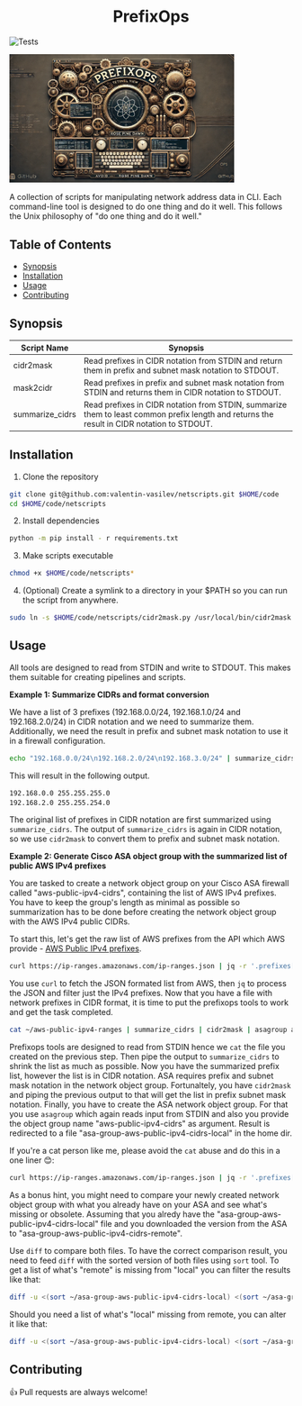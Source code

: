 <h1 align="center">PrefixOps</h1>

<p align="center">

  ![Tests](https://github.com/valentin-vasilev/netscripts/actions/workflows/pr_workflow.yaml/badge.svg)

  <img src="https://github.com/valentin-vasilev/netscripts/blob/main/images/prefixops.webp" alt="My Dotfiles" width="400"/>

</p>

A collection of scripts for manipulating network address data in CLI. Each command-line tool is designed to do one thing and do it well. This follows the Unix philosophy of "do one thing and do it well."

## Table of Contents

- [Synopsis](#synopsis)
- [Installation](#installation)
- [Usage](#usage)
- [Contributing](#contributing)

## Synopsis

|Script Name    |Synopsis    |
|---------------|------------|
|cidr2mask      |Read prefixes in CIDR notation from STDIN and return them in prefix and subnet mask notation to STDOUT.|
|mask2cidr      |Read prefixes in prefix and subnet mask notation from STDIN and returns them in CIDR notation to STDOUT.|
|summarize_cidrs|Read prefixes in CIDR notation from STDIN, summarize them to least common prefix length and returns the result in CIDR notation to STDOUT.|

## Installation

1. Clone the repository

```bash
git clone git@github.com:valentin-vasilev/netscripts.git $HOME/code
cd $HOME/code/netscripts
```

2. Install dependencies
```bash
python -m pip install - r requirements.txt
```

3. Make scripts executable
```bash
chmod +x $HOME/code/netscripts*
```

4. (Optional) Create a symlink to a directory in your $PATH so you can run the script from anywhere.
```bash
sudo ln -s $HOME/code/netscripts/cidr2mask.py /usr/local/bin/cidr2mask
```

## Usage

All tools are designed to read from STDIN and write to STDOUT. This makes them suitable for creating pipelines and scripts.

**Example 1: Summarize CIDRs and format conversion**

We have a list of 3 prefixes (192.168.0.0/24, 192.168.1.0/24 and 192.168.2.0/24) in CIDR notation and we need to summarize them. Additionally, we need the result in prefix and subnet mask notation to use it in a firewall configuration.

```bash
echo "192.168.0.0/24\n192.168.2.0/24\n192.168.3.0/24" | summarize_cidrs | cidr2mask
```

This will result in the following output.

```bash
192.168.0.0 255.255.255.0
192.168.2.0 255.255.254.0
```

The original list of prefixes in CIDR notation are first summarized using `summarize_cidrs`. The output of `summarize_cidrs` is again in CIDR notation, so we use `cidr2mask` to convert them to prefix and subnet mask notation.

**Example 2: Generate Cisco ASA object group with the summarized list of public AWS IPv4 prefixes**

You are tasked to create a network object group on your Cisco ASA firewall called "aws-public-ipv4-cidrs", containing the list of AWS IPv4 prefixes. You have to keep the group's length as minimal as possible so summarization has to be done before creating the network object group with the AWS IPv4 public CIDRs. 

To start this, let's get the raw list of AWS prefixes from the API which AWS provide - [AWS Public IPv4 prefixes](https://ip-ranges.amazonaws.com/ip-ranges.json).

```bash
curl https://ip-ranges.amazonaws.com/ip-ranges.json | jq -r '.prefixes[].ip_prefix' > ~/aws-public-ipv4-ranges
```

You use `curl` to fetch the JSON formated list from AWS, then `jq` to process the JSON and filter just the IPv4 prefixes. Now that you have a file with network prefixes in CIDR format, it is time to put the prefixops tools to work and get the task completed. 

```bash
cat ~/aws-public-ipv4-ranges | summarize_cidrs | cidr2mask | asagroup aws-public-ipv4-cidrs > ~/asa-group-aws-public-ipv4-cidrs-local
```

Prefixops tools are designed to read from STDIN hence we `cat` the file you created on the previous step. Then pipe the output to `summarize_cidrs` to shrink the list as much as possible. Now you have the summarized prefix list, however the list is in CIDR notation. ASA requires prefix and subnet mask notation in the network object group. Fortunaltely, you have `cidr2mask` and piping the previous output to that will get the list in prefix subnet mask notation. Finally, you have to create the ASA network object group. For that you use `asagroup` which again reads input from STDIN and also you provide the object group name "aws-public-ipv4-cidrs" as argument. Result is redirected to a file "asa-group-aws-public-ipv4-cidrs-local" in the home dir. 

If you're a cat person like me, please avoid the `cat` abuse and do this in a one liner 😊:

```bash
curl https://ip-ranges.amazonaws.com/ip-ranges.json | jq -r '.prefixes[].ip_prefix' | summarize_cidrs | cidr2mask | asagroup aws-public-ipv4-cidrs > ~/asa-group-aws-public-ipv4-cidrs
```

As a bonus hint, you might need to compare your newly created network object group with what you already have on your ASA and see what's missing or obsolete. Assuming that you alredy have the "asa-group-aws-public-ipv4-cidrs-local" file and you downloaded the version from the ASA to "asa-group-aws-public-ipv4-cidrs-remote".

Use `diff` to compare both files. To have the correct comparison result, you need to feed `diff` with the sorted version of both files using `sort` tool. To get a list of what's "remote" is missing from "local" you can filter the results like that:

```bash
diff -u <(sort ~/asa-group-aws-public-ipv4-cidrs-local) <(sort ~/asa-group-aws-public-ipv4-cidrs-remote) | grep '^-' | sed 's/^-//'
```

Should you need a list of what's "local" missing from remote, you can alter it like that:

```bash
diff -u <(sort ~/asa-group-aws-public-ipv4-cidrs-local) <(sort ~/asa-group-aws-public-ipv4-cidrs-remote) | grep '^+' | sed 's/^+//'
```

## Contributing

:+1: Pull requests are always welcome!
